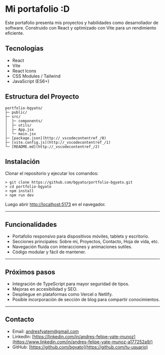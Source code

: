# Mi portafolio :D

Este portafolio presenta mis proyectos y habilidades como desarrollador de software. Construido con React y optimizado con Vite para un rendimiento eficiente.


## Tecnologías

* React
* Vite
* React Icons
* CSS Modules / Tailwind
* JavaScript (ES6+)


## Estructura del Proyecto

```plaintext
portfolio-bgyato/
├─ public/
├─ src/
│  ├─ components/
│  ├─ utils/
│  ├─ App.jsx
│  └─ main.jsx
├─ [package.json](http://_vscodecontentref_/0)
├─ [vite.config.js](http://_vscodecontentref_/1)
└─ [README.md](http://_vscodecontentref_/2)
```

## Instalación

Clonar el repositorio y ejecutar los comandos:

```
> git clone https://github.com/bgyato/portfolio-bgyato.git
> cd portfolio-bgyato
> npm install
> npm run dev
```

Luego abrir [http://localhost:5173](http://localhost:5173) en el navegador.

---

## Funcionalidades

* Portafolio responsivo para dispositivos móviles, tablets y escritorio.
* Secciones principales: Sobre mí, Proyectos, Contacto, Hoja de vida, etc.
* Navegación fluida con interacciones y animaciones sutiles.
* Código modular y fácil de mantener.

---

## Próximos pasos

* Integración de TypeScript para mayor seguridad de tipos.
* Mejoras en accesibilidad y SEO.
* Despliegue en plataformas como Vercel o Netlify.
* Posible incorporación de sección de blog para compartir conocimientos.

---

## Contacto

* Email: [andresfyatem@gmail.com](mailto:andresfyatem@gmail.com)
* LinkedIn: [https://linkedin.com/in/andres-felipe-yate-munoz](https://www.linkedin.com/in/andres-felipe-yate-munoz-a177252a9/)
* GitHub: [https://github.com/bgyato](https://github.com/tu-usuario)
